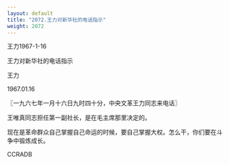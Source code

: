 ```yaml
---
layout: default
title: "2072.王力对新华社的电话指示"
weight: 2072
---
```


王力1967-1-16

王力对新华社的电话指示

王力

1967.01.16

〖一九六七年一月十六日九时四十分，中央文革王力同志来电话〗

王唯真同志担任第一副社长，是在毛主席那里决定的。

现在是革命群众自己掌握自己命运的时候，要自己掌握大权。怎么干，你们要在斗争中锻炼成长。

CCRADB

